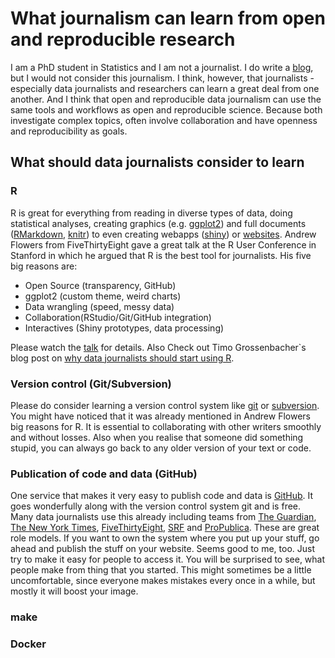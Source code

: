 # What journalism can learn from open and reproducible research

I am a PhD student in Statistics and I am not a journalist. I do write a
[blog](http://heidiseibold.github.io/), but I would not consider this
journalism.  I think, however, that journalists - especially data journalists
and researchers can learn a great deal from one another. And I think that open
and reproducible data journalism can use the same tools and workflows as open
and reproducible science. Because both investigate complex topics, often
involve collaboration and have openness and reproducibility as goals.

## What should data journalists consider to learn

### R
R is great for everything from reading in diverse types of data, doing
statistical analyses, creating graphics (e.g. [ggplot2]()) and full documents
([RMarkdown](), [knitr]()) to even creating webapps ([shiny]()) or
[websites]().  Andrew Flowers from FiveThirtyEight gave a great talk at the R
User Conference in Stanford in which he argued that R is the best tool for
journalists. His five big reasons are:

- Open Source (transparency, GitHub)
- ggplot2 (custom theme, weird charts)
- Data wrangling (speed, messy data)
- Collaboration(RStudio/Git/GitHub integration)
- Interactives (Shiny prototypes, data processing) 

Please watch the
[talk](https://channel9.msdn.com/Events/useR-international-R-User-conference/useR2016/FiveThirtyEights-data-journalism-workflow-with-R)
for details. Also Check out Timo Grossenbacher`s blog post on [why data
journalists should start using
R](https://timogrossenbacher.ch/2015/12/why-data-journalists-should-start-using-r-in-2016/).


### Version control (Git/Subversion)
Please do consider learning a version control system like [git]() or
[subversion](). You might have noticed that it was already mentioned in Andrew
Flowers big reasons for R. It is essential to collaborating with other writers
smoothly and without losses. Also when you realise that someone did something
stupid, you can always go back to any older version of your text or code.


### Publication of code and data (GitHub)
One service that makes it very easy to publish code and data is
[GitHub](). It goes wonderfully along with the version control 
system git and is free. Many data journalists use this already 
including teams from [The Guardian](), [The New York Times](),
[FiveThirtyEight](), [SRF]() and [ProPublica](). These are great
role models. If you want to own the system where you put up your
stuff, go ahead and publish the stuff on your website. Seems good 
to me, too. Just try to make it easy for people to access it.
You will be surprised to see, what people make from thing that 
you started. This might sometimes be a little uncomfortable, 
since everyone makes mistakes every once in a while, but mostly
it will boost your image.


### make

### Docker
